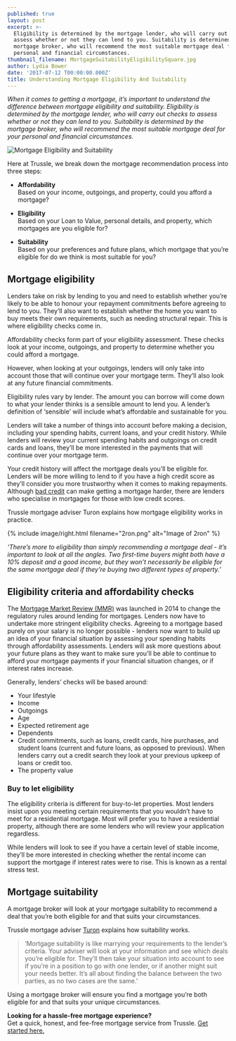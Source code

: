```yaml
---
published: true
layout: post
excerpt: >-
  Eligibility is determined by the mortgage lender, who will carry out checks to
  assess whether or not they can lend to you. Suitability is determined by the
  mortgage broker, who will recommend the most suitable mortgage deal for your
  personal and financial circumstances.  
thumbnail_filename: MortgageSuitabilityEligibilitySquare.jpg
author: Lydia Bower
date: '2017-07-12 T00:00:00.000Z'
title: Understanding Mortgage Eligibility And Suitability
---
```

_When it comes to getting a mortgage, it’s important to understand the difference between mortgage eligibility and suitability. Eligibility is determined by the mortgage lender, who will carry out checks to assess whether or not they can lend to you. Suitability is determined by the mortgage broker, who will recommend the most suitable mortgage deal for your personal and financial circumstances._

![Mortgage Eligibility and Suitability]({{site.baseurl}}/images/post_images/MortgageSuitability.jpg)

Here at Trussle, we break down the mortgage recommendation process into three steps:

- **Affordability**  
Based on your income, outgoings, and property, could you afford a mortgage?

- **Eligibility**  
Based on your Loan to Value, personal details, and property, which mortgages are you eligible for?

- **Suitability**  
Based on your preferences and future plans, which mortgage that you’re eligible for do we think is most suitable for you?

## Mortgage eligibility

Lenders take on risk by lending to you and need to establish whether you’re likely to be able to honour your repayment commitments before agreeing to lend to you. They’ll also want to establish whether the home you want to buy meets their own requirements, such as needing structural repair. This is where eligibility checks come in. 

Affordability checks form part of your eligibility assessment. These checks look at your income, outgoings, and property to determine whether you could afford a mortgage. 

However, when looking at your outgoings, lenders will only take into account those that will continue over your mortgage term. They’ll also look at any future financial commitments.

Eligibility rules vary by lender. The amount you can borrow will come down to what your lender thinks is a sensible amount to lend you. A lender’s definition of ‘sensible’ will include what’s affordable and sustainable for you.  

Lenders will take a number of things into account before making a decision, including your spending habits, current loans, and your credit history. While lenders will review your current spending habits and outgoings on credit cards and loans, they’ll be more interested in the payments that will continue over your mortgage term. 

Your credit history will affect the mortgage deals you’ll be eligible for. Lenders will be more willing to lend to if you have a high credit score as they’ll consider you more trustworthy when it comes to making repayments. Although [bad credit](https://trussle.com/blog/getting-a-mortgage-with-bad-credit "Bad credit") can make getting a mortgage harder, there are lenders who specialise in mortgages for those with low credit scores. 

Trussle mortgage adviser Turon explains how mortgage eligibility works in practice.

{% include image/right.html filename="2ron.png" alt="Image of 2ron" %}
 
*‘There’s more to eligibility than simply recommending a mortgage deal - it’s important to look at all the angles. Two first-time buyers might both have a 10% deposit and a good income, but they won’t necessarily be eligible for the same mortgage deal if they’re buying two different types of property.’*

## Eligibility criteria and affordability checks
The [Mortgage Market Review (MMR)](https://www.uswitch.com/mortgages/guides/mortgage-market-review/ "Mortgage Market Review") was launched in 2014 to change the regulatory rules around lending for mortgages. Lenders now have to undertake more stringent eligibility checks. Agreeing to a mortgage based purely on your salary is no longer possible - lenders now want to build up an idea of your financial situation by assessing your spending habits through affordability assessments. Lenders will ask more questions about your future plans as they want to make sure you’ll be able to continue to afford your mortgage payments if your financial situation changes, or if interest rates increase.

Generally, lenders’ checks will be based around:
- Your lifestyle
- Income
- Outgoings
- Age
- Expected retirement age
- Dependents
- Credit commitments, such as loans, credit cards, hire purchases, and student loans (current and future loans, as opposed to previous). When lenders carry out a credit search they look at your previous upkeep of loans or credit too.
- The property value

### Buy to let eligibility
The eligibility criteria is different for buy-to-let properties. Most lenders insist upon you meeting certain requirements that you wouldn’t have to meet for a residential mortgage. Most will prefer you to have a residential property, although there are some lenders who will review your application regardless. 

While lenders will look to see if you have a certain level of stable income, they’ll be more interested in checking whether the rental income can support the mortgage if interest rates were to rise. This is known as a rental stress test. 

## Mortgage suitability 
A mortgage broker will look at your mortgage suitability to recommend a deal that you’re both eligible for and that suits your circumstances.  

Trussle mortgage adviser [Turon](https://trussle.com/blog/meet-the-team-turon "Meet Turon")
explains how suitability works. 

> ‘Mortgage suitability is like marrying your requirements to the lender’s criteria. Your adviser will look at your information and see which deals you’re eligible for. They’ll then take your situation into account to see if you’re in a position to go with one lender, or if another might suit your needs better. It’s all about finding the balance between the two parties, as no two cases are the same.’

Using a mortgage broker will ensure you find a mortgage you’re both eligible for and that suits your unique circumstances. 

**Looking for a hassle-free mortgage experience?**  
Get a quick, honest, and fee-free mortgage service from Trussle. [Get started here.](https://trussle.com/?utm_source=blog&utm_medium=get-started-cta&utm_campaign=170503 "Get started with Trussle")
